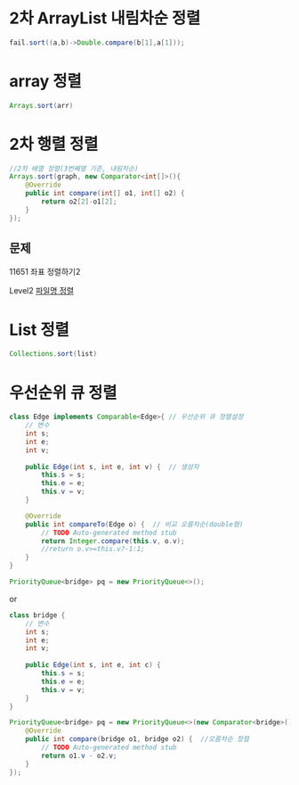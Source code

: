 # 2차 ArrayList 내림차순 정렬

```java
fail.sort((a,b)->Double.compare(b[1],a[1]));
```



# array 정렬 

```java
Arrays.sort(arr)
```



# 2차 행렬 정렬

```java
//2차 배열 정렬(3번째열 기준, 내림차순)
Arrays.sort(graph, new Comparator<int[]>(){
    @Override
    public int compare(int[] o1, int[] o2) {
        return o2[2]-o1[2];
    }
});
```

## 문제 

11651 좌표 정렬하기2

Level2 [파일명 정렬](https://programmers.co.kr/learn/courses/30/lessons/17686)



# List 정렬 

```java
Collections.sort(list)
```



# 우선순위 큐 정렬

```java
class Edge implements Comparable<Edge>{	// 우선순위 큐 정렬설정
	// 변수
	int s;	
	int e;
	int v;
	
	public Edge(int s, int e, int v) {	// 생성자
		this.s = s;
		this.e = e;
		this.v = v;
	}

	@Override
	public int compareTo(Edge o) {	// 비교 오름차순(double형)
		// TODO Auto-generated method stub
		return Integer.compare(this.v, o.v);
        //return o.v>=this.v?-1:1;
	}	
}

PriorityQueue<bridge> pq = new PriorityQueue<>();
```

or

```java
class bridge {	
	// 변수
	int s;	
	int e;
	int v;
	
	public Edge(int s, int e, int c) {	
		this.s = s;
		this.e = e;
		this.v = v;
	}
}

PriorityQueue<bridge> pq = new PriorityQueue<>(new Comparator<bridge>() {	
    @Override
    public int compare(bridge o1, bridge o2) {	//오름차순 정렬
        // TODO Auto-generated method stub
        return o1.v - o2.v;
    }
});
```

